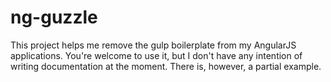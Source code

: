 # ng-guzzle

This project helps me remove the gulp boilerplate from my AngularJS applications. You're welcome to use it, but I don't have any intention of writing documentation at the moment. There is, however, a partial example.
